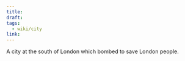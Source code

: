 ```yaml
---
title: 
draft: 
tags:
  - wiki/city
link:
---
```

A city at the south of London which bombed to save London people.